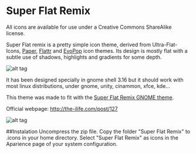 Super Flat Remix
===========

All icons are available for use under a Creative Commons ShareAlike license. 

Super Flat remix is a pretty simple icon theme, derived from Ultra-Flat-Icons, [Paper](http://snwh.org/paper/), [Flattr](https://nitrux.in/store/flattr-icon-theme/) and [EvoPop](https://github.com/solus-project/evopop-icon-theme) icon themes. Its design is mostly flat with a subtle use of shadows, highlights and gradients for some depth.

![alt tag](http://i1123.photobucket.com/albums/l553/mikelon1/drawing_2.png~original)

It has been designed specially in gnome shell 3.16 but it should work with most linux distributions, under gnome, unity, cinammon, xfce, kde... 

This theme was made to fit with the [Super Flat Remix GNOME theme](http://the-ilife.com/post/130).

Official webpage: http://the-ilife.com/post/127

![alt tag](http://i1123.photobucket.com/albums/l553/mikelon1/Captura%20de%20pantalla%20de%202015-07-13%2020-59-09.png~original)

##Instalation
     Uncompress the zip file.
     Copy the folder "Super Flat Remix" to .icons in your home directory.
     Select "Super Flat Remix" as icons in the Aparience page of your system configuration.
